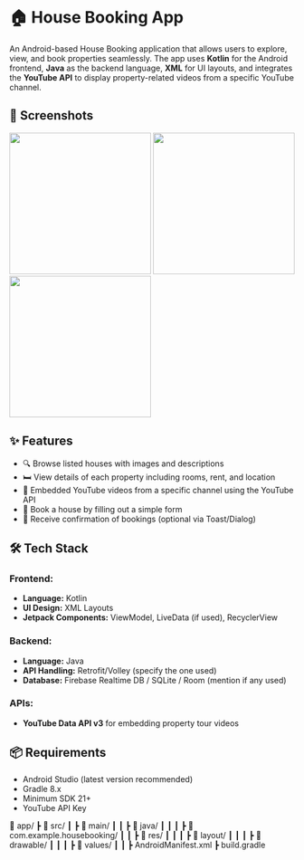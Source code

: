 # 🏠 House Booking App

An Android-based House Booking application that allows users to explore, view, and book properties seamlessly. The app uses **Kotlin** for the Android frontend, **Java** as the backend language, **XML** for UI layouts, and integrates the **YouTube API** to display property-related videos from a specific YouTube channel.

## 📱 Screenshots
<!-- Add your screenshots here -->
<img src="screenshots/home_screen.png" width="250">
<img src="screenshots/property_details.png" width="250">
<img src="screenshots/youtube_integration.png" width="250">

## ✨ Features

- 🔍 Browse listed houses with images and descriptions
- 🛏️ View details of each property including rooms, rent, and location
- 🎥 Embedded YouTube videos from a specific channel using the YouTube API
- 📝 Book a house by filling out a simple form
- 📧 Receive confirmation of bookings (optional via Toast/Dialog)

## 🛠️ Tech Stack

### Frontend:
- **Language:** Kotlin
- **UI Design:** XML Layouts
- **Jetpack Components:** ViewModel, LiveData (if used), RecyclerView

### Backend:
- **Language:** Java
- **API Handling:** Retrofit/Volley (specify the one used)
- **Database:** Firebase Realtime DB / SQLite / Room (mention if any used)

### APIs:
- **YouTube Data API v3** for embedding property tour videos

## 📦 Requirements

- Android Studio (latest version recommended)
- Gradle 8.x
- Minimum SDK 21+
- YouTube API Key

📁 app/
 ┣ 📁 src/
 ┃ ┣ 📁 main/
 ┃ ┃ ┣ 📁 java/
 ┃ ┃ ┃ ┣ 📁 com.example.housebooking/
 ┃ ┃ ┣ 📁 res/
 ┃ ┃ ┃ ┣ 📁 layout/
 ┃ ┃ ┃ ┣ 📁 drawable/
 ┃ ┃ ┃ ┣ 📁 values/
 ┃ ┃ ┣ AndroidManifest.xml
 ┣ build.gradle


